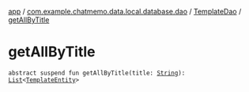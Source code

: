[app](../../index.md) / [com.example.chatmemo.data.local.database.dao](../index.md) / [TemplateDao](index.md) / [getAllByTitle](./get-all-by-title.md)

# getAllByTitle

`abstract suspend fun getAllByTitle(title: `[`String`](https://kotlinlang.org/api/latest/jvm/stdlib/kotlin/-string/index.html)`): `[`List`](https://kotlinlang.org/api/latest/jvm/stdlib/kotlin.collections/-list/index.html)`<`[`TemplateEntity`](../../com.example.chatmemo.data.database.entity/-template-entity/index.md)`>`